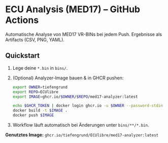 # ECU Analysis (MED17) – GitHub Actions

Automatische Analyse von MED17 VR-BINs bei jedem Push. Ergebnisse als Artifacts (CSV, PNG, YAML).

## Quickstart
1. Lege deine `*.bin` in `bins/`.
2. (Optional) Analyzer-Image bauen & in GHCR pushen:

   ```bash
   export OWNER=tiefengrund
   export REPO=ECUlibre
   export IMAGE=ghcr.io/$OWNER/$REPO/med17-analyzer:latest

   echo $GHCR_TOKEN | docker login ghcr.io -u $OWNER --password-stdin
   docker build -t $IMAGE .
   docker push $IMAGE
   ```

3. Workflow läuft automatisch bei Änderungen unter `bins/**/*.bin`.

**Genutztes Image:** `ghcr.io/tiefengrund/ECUlibre/med17-analyzer:latest`
